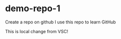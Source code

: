 # demo-repo-1

Create a repo on github
I use this repo to learn GitHub



This is local change from VSC!


